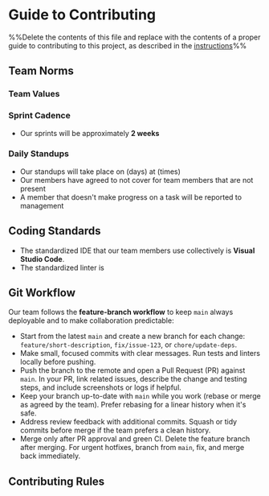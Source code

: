# Guide to Contributing

%%Delete the contents of this file and replace with the contents of a proper guide to contributing to this project, as described in the [instructions](./instructions-0c-project-setup#contributingmd)%%

## Team Norms

### Team Values

### Sprint Cadence

- Our sprints will be approximately **2 weeks**

### Daily Standups

- Our standups will take place on (days) at (times)
- Our members have agreed to not cover for team members that are not present
- A member that doesn't make progress on a task will be reported to management

## Coding Standards

- The standardized IDE that our team members use collectively is **Visual Studio Code**. 
- The standardized linter is 


## Git Workflow

Our team follows the **feature-branch workflow** to keep `main` always deployable and to make collaboration predictable:

- Start from the latest `main` and create a new branch for each change: `feature/short-description`, `fix/issue-123`, or `chore/update-deps`.
- Make small, focused commits with clear messages. Run tests and linters locally before pushing.
- Push the branch to the remote and open a Pull Request (PR) against `main`. In your PR, link related issues, describe the change and testing steps, and include screenshots or logs if helpful.
- Keep your branch up-to-date with `main` while you work (rebase or merge as agreed by the team). Prefer rebasing for a linear history when it's safe.
- Address review feedback with additional commits. Squash or tidy commits before merge if the team prefers a clean history.
- Merge only after PR approval and green CI. Delete the feature branch after merging. For urgent hotfixes, branch from `main`, fix, and merge back immediately.

## Contributing Rules
